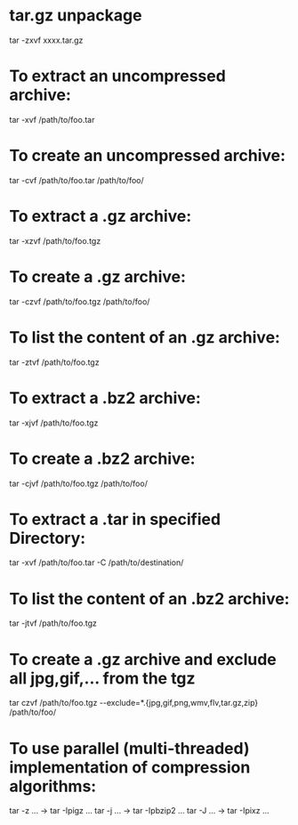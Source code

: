 # tar.gz unpackage
tar -zxvf xxxx.tar.gz

# To extract an uncompressed archive:
tar -xvf /path/to/foo.tar

# To create an uncompressed archive:
tar -cvf /path/to/foo.tar /path/to/foo/

# To extract a .gz archive:
tar -xzvf /path/to/foo.tgz

# To create a .gz archive:
tar -czvf /path/to/foo.tgz /path/to/foo/

# To list the content of an .gz archive:
tar -ztvf /path/to/foo.tgz

# To extract a .bz2 archive:
tar -xjvf /path/to/foo.tgz

# To create a .bz2 archive:
tar -cjvf /path/to/foo.tgz /path/to/foo/

# To extract a .tar in specified Directory:
tar -xvf /path/to/foo.tar -C /path/to/destination/

# To list the content of an .bz2 archive:
tar -jtvf /path/to/foo.tgz

# To create a .gz archive and exclude all jpg,gif,... from the tgz
tar czvf /path/to/foo.tgz --exclude=\*.{jpg,gif,png,wmv,flv,tar.gz,zip} /path/to/foo/

# To use parallel (multi-threaded) implementation of compression algorithms:
tar -z ... -> tar -Ipigz ...
tar -j ... -> tar -Ipbzip2 ...
tar -J ... -> tar -Ipixz ...

